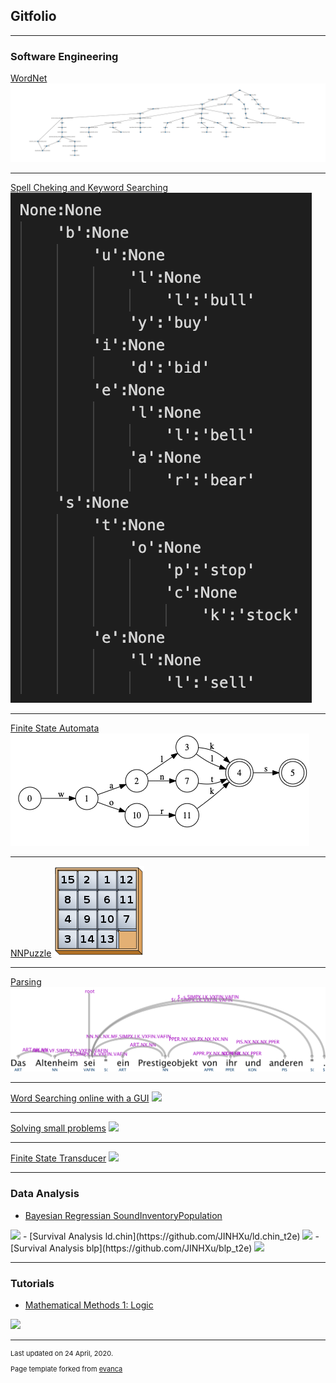 ## Gitfolio

---

### Software Engineering 

[WordNet](https://github.com/JINHXu/WordNet)
<img src="images/dog_horse-graph.png?raw=true"/>

---
[Spell Cheking and Keyword Searching](https://github.com/JINHXu/spellchecker)
<img src="images/standard_trie.png?raw=true"/>

---
[Finite State Automata](https://github.com/JINHXu/FSA)
<img src="images/minimized.png?raw=true"/>

---
[NNPuzzle](https://github.com/JINHXu/NNpuzzle)
<img src="images/145px-15-puzzle_magical.svg.png?raw=true"/>

---
[Parsing](https://github.com/JINHXu/Cons2DepConv)
<img src="images/altenheim-tree-dep-auto.png?raw=true"/>

---
[Word Searching online with a GUI](https://github.com/JINHXu/WordSearcherNGUI)
<img src="images/dummy_thumbnail.jpg?raw=true"/>

---
[Solving small problems](https://github.com/JINHXu/problemsolving)
<img src="images/dummy_thumbnail.jpg?raw=true"/>

---
[Finite State Transducer]()
<img src="images/dummy_thumbnail.jpg?raw=true"/>

---
### Data Analysis

- [Bayesian Regressian SoundInventoryPopulation](https://github.com/JINHXu/soundInventoryPopulation)
<img src="images/dummy_thumbnail.jpg?raw=true"/>
- [Survival Analysis ld.chin](https://github.com/JINHXu/ld.chin_t2e)
<img src="images/dummy_thumbnail.jpg?raw=true"/>
- [Survival Analysis blp](https://github.com/JINHXu/blp_t2e)
<img src="images/dummy_thumbnail.jpg?raw=true"/>

---


### Tutorials

- [Mathematical Methods 1: Logic](https://github.com/JINHXu/Mathematical-Methods-I-WS1920-Tutorial.github.io)
<img src="images/dummy_thumbnail.jpg?raw=true"/>


---
<p style="font-size:11px">Last updated on 24 April, 2020.</p>
<p style="font-size:11px">Page template forked from <a href="https://github.com/evanca/quick-portfolio">evanca</a></p>
<!-- Remove above link if you don't want to attibute -->
